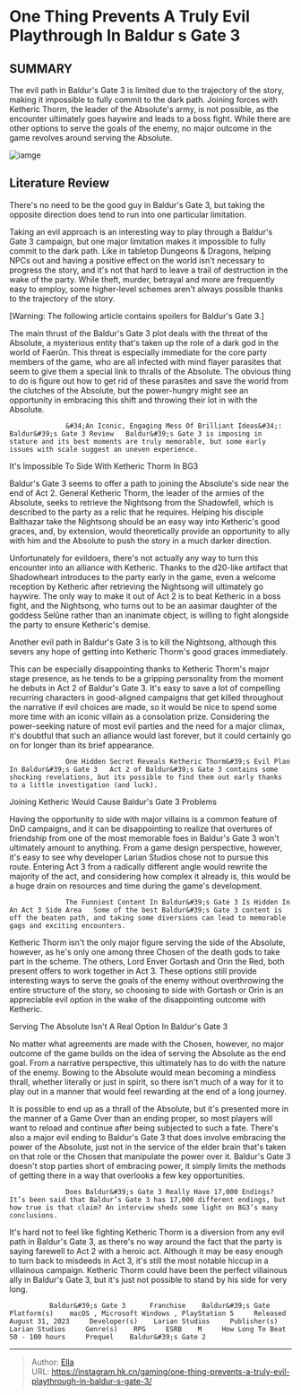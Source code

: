 # One Thing Prevents A Truly Evil Playthrough In Baldur s Gate 3


## SUMMARY 



  The evil path in Baldur&#39;s Gate 3 is limited due to the trajectory of the story, making it impossible to fully commit to the dark path.   Joining forces with Ketheric Thorm, the leader of the Absolute&#39;s army, is not possible, as the encounter ultimately goes haywire and leads to a boss fight.   While there are other options to serve the goals of the enemy, no major outcome in the game revolves around serving the Absolute.  

![iamge](https://static1.srcdn.com/wordpress/wp-content/uploads/2024/01/bg3-ketheric-thorm-karlach-shadowheart.jpg)

## Literature Review

There&#39;s no need to be the good guy in Baldur&#39;s Gate 3, but taking the opposite direction does tend to run into one particular limitation.




Taking an evil approach is an interesting way to play through a Baldur&#39;s Gate 3 campaign, but one major limitation makes it impossible to fully commit to the dark path. Like in tabletop Dungeons &amp; Dragons, helping NPCs out and having a positive effect on the world isn&#39;t necessary to progress the story, and it&#39;s not that hard to leave a trail of destruction in the wake of the party. While theft, murder, betrayal and more are frequently easy to employ, some higher-level schemes aren&#39;t always possible thanks to the trajectory of the story.




[Warning: The following article contains spoilers for Baldur&#39;s Gate 3.]

The main thrust of the Baldur&#39;s Gate 3 plot deals with the threat of the Absolute, a mysterious entity that&#39;s taken up the role of a dark god in the world of Faerûn. This threat is especially immediate for the core party members of the game, who are all infected with mind flayer parasites that seem to give them a special link to thralls of the Absolute. The obvious thing to do is figure out how to get rid of these parasites and save the world from the clutches of the Absolute, but the power-hungry might see an opportunity in embracing this shift and throwing their lot in with the Absolute.

                  &#34;An Iconic, Engaging Mess Of Brilliant Ideas&#34;: Baldur&#39;s Gate 3 Review   Baldur&#39;s Gate 3 is imposing in stature and its best moments are truly memorable, but some early issues with scale suggest an uneven experience.   


 


 It&#39;s Impossible To Side With Ketheric Thorm In BG3 
         




Baldur&#39;s Gate 3 seems to offer a path to joining the Absolute&#39;s side near the end of Act 2. General Ketheric Thorm, the leader of the armies of the Absolute, seeks to retrieve the Nightsong from the Shadowfell, which is described to the party as a relic that he requires. Helping his disciple Balthazar take the Nightsong should be an easy way into Ketheric&#39;s good graces, and, by extension, would theoretically provide an opportunity to ally with him and the Absolute to push the story in a much darker direction.

Unfortunately for evildoers, there&#39;s not actually any way to turn this encounter into an alliance with Ketheric. Thanks to the d20-like artifact that Shadowheart introduces to the party early in the game, even a welcome reception by Ketheric after retrieving the Nightsong will ultimately go haywire. The only way to make it out of Act 2 is to beat Ketheric in a boss fight, and the Nightsong, who turns out to be an aasimar daughter of the goddess Selûne rather than an inanimate object, is willing to fight alongside the party to ensure Ketheric&#39;s demise.






Another evil path in Baldur&#39;s Gate 3 is to kill the Nightsong, although this severs any hope of getting into Ketheric Thorm&#39;s good graces immediately.




This can be especially disappointing thanks to Ketheric Thorm&#39;s major stage presence, as he tends to be a gripping personality from the moment he debuts in Act 2 of Baldur&#39;s Gate 3. It&#39;s easy to save a lot of compelling recurring characters in good-aligned campaigns that get killed throughout the narrative if evil choices are made, so it would be nice to spend some more time with an iconic villain as a consolation prize. Considering the power-seeking nature of most evil parties and the need for a major climax, it&#39;s doubtful that such an alliance would last forever, but it could certainly go on for longer than its brief appearance.

                  One Hidden Secret Reveals Ketheric Thorm&#39;s Evil Plan In Baldur&#39;s Gate 3   Act 2 of Baldur&#39;s Gate 3 contains some shocking revelations, but its possible to find them out early thanks to a little investigation (and luck).   






 Joining Ketheric Would Cause Baldur&#39;s Gate 3 Problems 
          

Having the opportunity to side with major villains is a common feature of DnD campaigns, and it can be disappointing to realize that overtures of friendship from one of the most memorable foes in Baldur&#39;s Gate 3 won&#39;t ultimately amount to anything. From a game design perspective, however, it&#39;s easy to see why developer Larian Studios chose not to pursue this route. Entering Act 3 from a radically different angle would rewrite the majority of the act, and considering how complex it already is, this would be a huge drain on resources and time during the game&#39;s development.

                  The Funniest Content In Baldur&#39;s Gate 3 Is Hidden In An Act 3 Side Area   Some of the best Baldur&#39;s Gate 3 content is off the beaten path, and taking some diversions can lead to memorable gags and exciting encounters.   




Ketheric Thorm isn&#39;t the only major figure serving the side of the Absolute, however, as he&#39;s only one among three Chosen of the death gods to take part in the scheme. The others, Lord Enver Gortash and Orin the Red, both present offers to work together in Act 3. These options still provide interesting ways to serve the goals of the enemy without overthrowing the entire structure of the story, so choosing to side with Gortash or Orin is an appreciable evil option in the wake of the disappointing outcome with Ketheric.



 Serving The Absolute Isn&#39;t A Real Option In Baldur&#39;s Gate 3 
          

No matter what agreements are made with the Chosen, however, no major outcome of the game builds on the idea of serving the Absolute as the end goal. From a narrative perspective, this ultimately has to do with the nature of the enemy. Bowing to the Absolute would mean becoming a mindless thrall, whether literally or just in spirit, so there isn&#39;t much of a way for it to play out in a manner that would feel rewarding at the end of a long journey.




It is possible to end up as a thrall of the Absolute, but it&#39;s presented more in the manner of a Game Over than an ending proper, so most players will want to reload and continue after being subjected to such a fate. There&#39;s also a major evil ending to Baldur&#39;s Gate 3 that does involve embracing the power of the Absolute, just not in the service of the elder brain that&#39;s taken on that role or the Chosen that manipulate the power over it. Baldur&#39;s Gate 3 doesn&#39;t stop parties short of embracing power, it simply limits the methods of getting there in a way that overlooks a few key opportunities.

                  Does Baldur&#39;s Gate 3 Really Have 17,000 Endings?   It’s been said that Baldur’s Gate 3 has 17,000 different endings, but how true is that claim? An interview sheds some light on BG3’s many conclusions.   

It&#39;s hard not to feel like fighting Ketheric Thorm is a diversion from any evil path in Baldur&#39;s Gate 3, as there&#39;s no way around the fact that the party is saying farewell to Act 2 with a heroic act. Although it may be easy enough to turn back to misdeeds in Act 3, it&#39;s still the most notable hiccup in a villainous campaign. Ketheric Thorm could have been the perfect villainous ally in Baldur&#39;s Gate 3, but it&#39;s just not possible to stand by his side for very long.




              Baldur&#39;s Gate 3      Franchise    Baldur&#39;s Gate     Platform(s)    macOS , Microsoft Windows , PlayStation 5     Released    August 31, 2023     Developer(s)    Larian Studios     Publisher(s)    Larian Studios     Genre(s)    RPG     ESRB    M     How Long To Beat    50 - 100 hours     Prequel    Baldur&#39;s Gate 2      


---

> Author: [Ella](https://instagram.hk.cn/)  
> URL: https://instagram.hk.cn/gaming/one-thing-prevents-a-truly-evil-playthrough-in-baldur-s-gate-3/  

